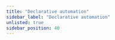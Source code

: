 ```yaml
---
title: "Declarative automation"
sidebar_label: "Declarative automation"
unlisted: true
sidebar_position: 40
---
```

